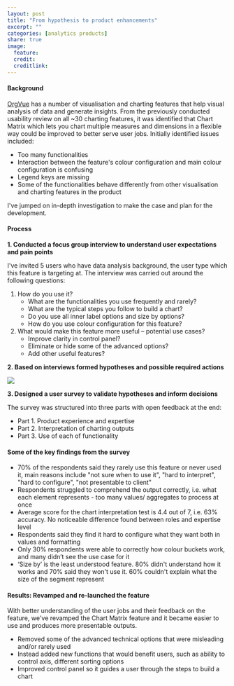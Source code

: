 ```yaml
---
layout: post
title: "From hypothesis to product enhancements"
excerpt: ""
categories: [analytics products]
share: true
image:
  feature:
  credit:
  creditlink:
---
```


#### Background

[OrgVue](https://www.orgvue.com/) has a number of visualisation and charting features that help visual analysis of data and generate insights. From the previously conducted usability review on all ~30 charting features, it was identified that Chart Matrix which lets you chart multiple measures and dimensions in a flexible way could be improved to better serve user jobs. Initially identified issues included:
* Too many functionalities
* Interaction between the feature's colour configuration and main colour configuration is confusing
* Legend keys are missing
* Some of the functionalities behave differently from other visualisation and charting features in the product

I've jumped on in-depth investigation to make the case and plan for the development.

#### Process


**1. Conducted a focus group interview to understand user expectations and pain points**

I've invited 5 users who have data analysis background, the user type which this feature is targeting at. The interview was carried out around the following questions:

1. How do you use it?
   * What are the functionalities you use frequently and rarely?
   * What are the typical steps you follow to build a chart?
   * Do you use all inner label options and size by options?
   * How do you use colour configuration for this feature?
2. What would make this feature more useful – potential use cases?
   * Improve clarity in control panel?
   * Eliminate or hide some of the advanced options?
   * Add other useful features?


**2. Based on interviews formed hypotheses and possible required actions**

![](https://s3.eu-west-2.amazonaws.com/lubynoel-portfolio/chart-matrix-hypotheses.png)

**3. Designed a user survey to validate hypotheses and inform decisions**

The survey was structured into three parts with open feedback at the end:
* Part 1. Product experience and expertise
* Part 2. Interpretation of charting outputs
* Part 3. Use of each of functionality

#### Some of the key findings from the survey

* 70% of the respondents said they rarely use this feature or never used it, main reasons include "not sure when to use it", "hard to interpret", "hard to configure", "not presentable to client"
* Respondents struggled to comprehend the output correctly, i.e. what each element represents - too many values/ aggregates to process at once
* Average score for the chart interpretation test is 4.4 out of 7, i.e. 63% accuracy. No noticeable difference found between roles and expertise level
* Respondents said they find it hard to configure what they want both in values and formatting
* Only 30% respondents were able to correctly how colour buckets work, and many didn’t see the use case for it
* ‘Size by’ is the least understood feature.
80% didn't understand how it works and 70% said they won't use it. 60% couldn't explain what the size of the segment represent

#### Results: Revamped and re-launched the feature

With better understanding of the user jobs and their feedback on the feature, we've revamped the Chart Matrix feature and it became easier to use and produces more presentable outputs.

* Removed some of the advanced technical options that were misleading and/or rarely used
* Instead added new functions that would benefit users, such as ability to control axis, different sorting options
* Improved control panel so it guides a user through the steps to build a chart
